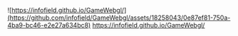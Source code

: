 
![https://infofield.github.io/GameWebgl/](https://github.com/infofield/GameWebgl/assets/18258043/0e87ef81-750a-4ba9-bc46-e2e27a634bc8)
https://infofield.github.io/GameWebgl/
